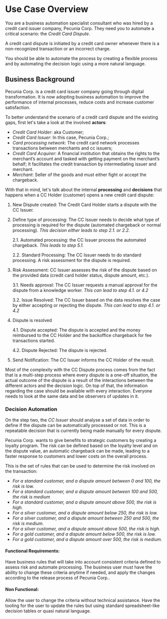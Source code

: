 # Use Case Overview

You are a business automation specialist consultant who was hired by a credit card issuer company, Pecunia Corp. They need you to automate a critical scenario: the _Credit Card Dispute_.

A credit card dispute is initiated by a credit card owner whenever there is a non-recognized transaction or an incorrect charge.

You should be able to automate the process by creating a flexible process and by automating the decision logic using a more natural language.

## Business Background

Pecunia Corp. is a credit card issuer company going through digital transformation. It is now adopting business automation to improve the performance of internal processes, reduce costs and increase customer satisfaction.

To better understand the scenario of a credit card dispute and the existing gaps, first let's take a look at the involved **actors**:

- _Credit Card Holder_: aka Customer;
- _Credit Card Issuer_: In this case, Pecunia Corp.;
- _Card processing network_: The credit card network processes transactions between merchants and cc issuers;
- _Credit Card Acquirer_: A financial institution that obtains the rights to the merchant’s account and tasked with getting payment on the merchant’s behalf; It facilitates the credit transaction by intermediating issuer and merchant.
- _Merchant_: Seller of the goods and must either fight or accept the chargeback.

With that in mind, let's talk about the internal **processing** and **decisions** that happens when a CC Holder (customer) opens a new credit card dispute:

1. New Dispute created: The Credit Card Holder starts a dispute with the CC Issuer.

2. Define type of processing: The CC Issuer needs to decide what type of processing is required for the dispute (automated chargeback or normal processing). _This decision either leads to step 2.1. or 2.2._

    2.1. Automated processing: the CC Issuer process the automated chargeback. _This leads to step 5.1._

    2.2. Standard Processing: The CC Issuer needs to do standard processing. A risk assessment for the dispute is required.

3. Risk Assessment: CC Issuer assesses the risk of the dispute based on the provided data (credit card holder status, dispute amount, etc.).

    3.1. Needs approval: The CC Issuer requests a manual approval for the dispute from a knowledge worker. _This can lead to step 4.1. or 4.2_

    3.2. Issue Resolved: The CC Issuer based on the data resolves the case by either accepting or rejecting the dispute. _This can lead to step 4.1. or 4.2_

4. Dispute is resolved

    4.1. Dispute accepted: The dispute is accepted and the money reimbursed to the CC Holder and the backoffice chargeback for fee transactions started.

    4.2. Dispute Rejected: The dispute is rejected.

5. Send Notification: The CC Issuer informs the CC Holder of the result.

Most of the complexity with the CC Dispute process comes from the fact that is a multi-step process where every dispute is a one-off situation, the actual outcome of the dispute is a result of the interactions between the different actors and the decision logic. On top of that, the information regarding the case should be available with every interaction. Everyone needs to look at the same data and be observers of updates in it.

### Decision Automation

On the step two, the _CC Issuer_ should analyse a set of data in order to define if the dispute can be automatically processed or not. This is a repeatable decision that is currently being made manually for every dispute.

Pecunia Corp. wants to give benefits to strategic customers by creating a loyalty program. The risk can be defined based on the loyalty level and on the dispute value, an automatic chargeback can be made, leading to a faster response to customers and lower costs on the overall process.

This is the set of rules that can be used to determine the risk involved on the transaction:

- _For a standard customer, and a dispute amount between 0 and 100, the risk is low._
- _For a standard customer, and a dispute amount between 100 and 500, the risk is medium_
- _For a standard customer, and a dispute amount above 500, the risk is high._
- _For a silver customer, and a dispute amount below 250, the risk is low._
- _For a silver customer, and a dispute amount between 250 and 500, the risk is medium._
- _For a silver customer, and a dispute amount above 500, the risk is high._
- _For a gold customer, and a dispute amount below 500, the risk is low._
- _For a gold customer, and a dispute amount over 500, the risk is medium._


#### Functional Requirements:

Have business rules that will take into account consistent criteria defined to assess risk and automate processing. The business user must have the ability to change these criteria anytime if needed, and apply the changes according to the release process of Pecunia Corp.. 


#### Non Functional:

Allow the user to change the criteria without technical assistance. Have the tooling for the user to update the rules but using standard spreadsheet-like decision tables or quasi natural language.
